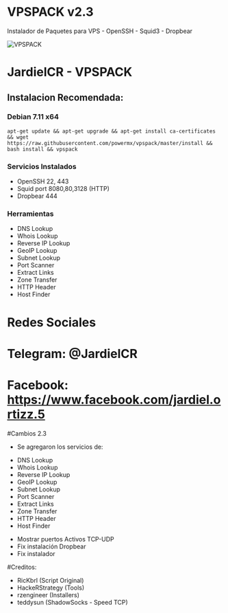 # VPSPACK v2.3
Instalador de Paquetes para VPS - OpenSSH - Squid3 - Dropbear

![VPSPACK](https://github.com/powermx/vpspack/raw/master/vpspack.png)

JardielCR - VPSPACK
=========
## Instalacion Recomendada:
### Debian 7.11 x64
```
apt-get update && apt-get upgrade && apt-get install ca-certificates && wget https://raw.githubusercontent.com/powermx/vpspack/master/install && bash install && vpspack
```

### Servicios Instalados
* OpenSSH 22, 443
* Squid port 8080,80,3128 (HTTP)
* Dropbear 444

### Herramientas 
* DNS Lookup 
* Whois Lookup 
* Reverse IP Lookup 
* GeoIP Lookup 
* Subnet Lookup 
* Port Scanner 
* Extract Links 
* Zone Transfer 
* HTTP Header 
* Host Finder 


Redes Sociales
=========

# Telegram: @JardielCR
# Facebook: https://www.facebook.com/jardiel.ortizz.5


#Cambios
2.3
- Se agregaron los servicios de:
* DNS Lookup 
* Whois Lookup 
* Reverse IP Lookup 
* GeoIP Lookup 
* Subnet Lookup 
* Port Scanner 
* Extract Links 
* Zone Transfer 
* HTTP Header 
* Host Finder 
- Mostrar puertos Activos TCP-UDP
- Fix instalación Dropbear
- Fix instalador

#Creditos:
- RicKbrl (Script Original)
- HackeRStrategy (Tools)
- rzengineer (Installers)
- teddysun (ShadowSocks - Speed TCP)